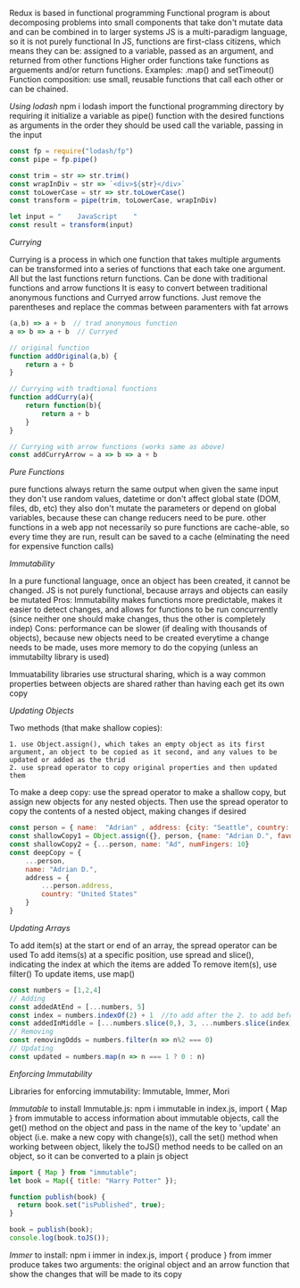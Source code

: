 Redux is based in functional programming
Functional program is about decomposing problems into small components that take don't mutate data and can be combined in to larger systems
JS is a multi-paradigm language, so it is not purely functional
In JS, functions are first-class citizens, which means they can be:  assigned to a variable, passed as an argument, and returned from other functions
Higher order functions take functions as arguements and/or return functions. Examples:  .map() and setTimeout()
Function composition:  use small, reusable functions that call each other or can be chained.

_Using lodash_
npm i lodash
import the functional programming directory by requiring it
initialize a variable as pipe() function with the desired functions as arguments in the order they should be used
call the variable, passing in the input

```js
const fp = require("lodash/fp")
const pipe = fp.pipe()

const trim = str => str.trim()
const wrapInDiv = str => `<div>${str}</div>`
const toLowerCase = str => str.toLowerCase()
const transform = pipe(trim, toLowerCase, wrapInDiv)

let input = "    JavaScript    "
const result = transform(input)
```

_Currying_

Currying is a process in which one function that takes multiple arguments can be transformed into a series of functions that each take one argument. 
All but the last functions return functions.
Can be done with traditional functions and arrow functions
It is easy to convert between traditional anonymous functions and Curryed arrow functions. Just remove the parentheses and replace the commas between paramenters with fat arrows
```js
(a,b) => a + b  // trad anonymous function
a => b => a + b  // Curryed
```

```js
// original function
function addOriginal(a,b) {
	return a + b
}

// Currying with tradtional functions
function addCurry(a){
	return function(b){
		return a + b
	}
}

// Currying with arrow functions (works same as above)
const addCurryArrow = a => b => a + b 

```

_Pure Functions_

pure functions always return the same output when given the same input
they don't use random values, datetime or don't affect global state (DOM, files, db, etc)
they also don't mutate the parameters or depend on global variables, because these can change
reducers need to be pure. other functions in a web app not necessarily so
pure functions are cache-able, so every time they are run, result can be saved to a cache (elminating the need for expensive function calls)

_Immutability_

In a pure functional language, once an object has been created, it cannot be changed. JS is not purely functional, because arrays and objects can easily be mutated
Pros:  Immutability makes functions more predictable, makes it easier to detect changes, and allows for functions to be run concurrently (since neither one should make changes, thus the other is completely indep)
Cons:  performance can be slower (if dealing with thousands of objects), because new objects need to be created everytime a change needs to be made, uses more memory to do the copying (unless an immutabilty library is used)

Immuatability libraries use structural sharing, which is a way common properties between objects are shared rather than having each get its own copy

_Updating Objects_

Two methods (that make shallow copies): 

	1. use Object.assign(), which takes an empty object as its first argument, an object to be copied as it second, and any values to be updated or added as the thrid
	2. use spread operator to copy original properties and then updated them

To make a deep copy:  use the spread operator to make a shallow copy, but assign new objects for any nested objects. Then use the spread operator to copy the contents of a nested object, making changes if desired

```js
const person = { name:  "Adrian" , address: {city: "Seattle", country: "USA"}}
const shallowCopy1 = Object.assign({}, person, {name: "Adrian D.", favoriteColor: "blue"})
const shallowCopy2 = {...person, name: "Ad", numFingers: 10}
const deepCopy = {
	...person,
	name: "Adrian D.",
	address = {
		...person.address,
		country: "United States"
	}
}
```


_Updating Arrays_

To add item(s) at the start or end of an array, the spread operator can be used
To add items(s) at a specific position, use spread and slice(), indicating the index at which the items are added
To remove item(s), use filter()
To update items, use map()

```js
const numbers = [1,2,4]
// Adding
const addedAtEnd = [...numbers, 5]
const index = numbers.indexOf(2) + 1  //to add after the 2. to add before the 2, omit the +1
const addedInMiddle = [...numbers.slice(0,), 3, ...numbers.slice(index)]
// Removing
const removingOdds = numbers.filter(n => n%2 === 0)
// Updating
const updated = numbers.map(n => n === 1 ? 0 : n)
```

_Enforcing Immutability_

Libraries for enforcing immutability:  Immutable, Immer, Mori

*Immutable*
to install Immutable.js:  npm i immutable
in index.js, import { Map } from immutable
to access information about immutable objects, call the get() method on the object and pass in the name of the key
to 'update' an object (i.e. make a new copy with change(s)), call the set() method
when working between object, likely the toJS() method needs to be called on an object, so it can be converted to a plain js object
```js
import { Map } from "immutable";
let book = Map({ title: "Harry Potter" });

function publish(book) {
  return book.set("isPublished", true);
}

book = publish(book);
console.log(book.toJS());
```

*Immer*
to install:  npm i immer
in index.js, import { produce } from immer
produce takes two arguments:  the original object and an arrow function that show the changes that will be made to its copy

